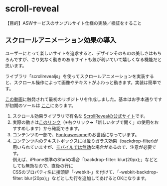 # scroll-reveal

【目的】ASWサービスのサンプルサイト仕様の実験／検証をすること

## スクロールアニメーション効果の導入

ユーザーにとって楽しいサイトを追求すると、デザインそのものの美しさはもちろんですが、さり気なく動きのあるサイトも気が利いていて嬉しくなる機能だと思います。  

ライブラリ「scrollrevealjs」を使ってスクロールアニメーションを実装すると、スクロール操作によって画像やテキストがふわっと動きます。実装は簡単です。

[この動画](https://youtu.be/Wt19KoskUAM)に触発されて最初のリポジトリを作成しました。基本はお手本通りですが初期のソールは
[ここ](https://github.com/Shin-sibainu/Reveal-Scroll-Animation)にあります。  

1. スクロール効果ライブラリで有名な [ScrollRevealの公式サイト](https://scrollrevealjs.org/)です。
1. 実際の動きは[このリンク](https://yuasys.github.io/scroll-reveal/)（※右クリック➜「新しいタブで開く」の使用をおすすめします）から確認できます。
1. コンテンツの一部で、[Fontoawesome](https://fontawesome.com/)のお世話になっています。
1. コンテンツ内のテキストボックスには曇りガラス効果（backdrop-filter)が用いられていますが、[モバイルでは無効](https://caniuse.com/css-backdrop-filter)な場合があるので、注意が必要です。  
例えば、iPhone標準のSfariの場合「backdrop-filter: blur(20px);」などとしても無効なので、直後の行に  
CSSのプロパティ名に接頭辞「-webkit-」を付けて、「-webkit-backdrop-filter: blur(20px);」などとした行を追加してあげるとOKになります。
